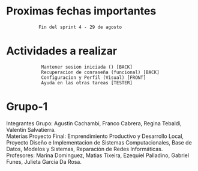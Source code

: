 # Proximas fechas importantes 
                Fin del sprint 4 - 29 de agosto 

# Actividades a realizar

                 Mantener sesion iniciada () [BACK]
                 Recuperacion de conraseña (funcional) [BACK]
                 Configuracion y Perfil (Visual) [FRONT]
                 Ayuda en las otras tareas [TESTER]
                 
                 

# Grupo-1
Integrantes Grupo: Agustin Cachambi, Franco Cabrera, Regina Tebaldi, Valentin Salvatierra.                                                               
Materias Proyecto Final: Emprendimiento Productivo y Desarrollo Local, Proyecto Diseño e Implementacion de Sistemas Computacionales, Base de Datos, Modelos y Sistemas, Reparación de Redes Informáticas.                                                                                                               
Profesores: Marina Dominguez, Matias Tixeira, Ezequiel Palladino, Gabriel Funes, Julieta Garcia Da Rosa.
